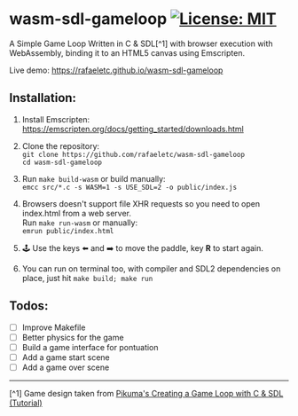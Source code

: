 # wasm-sdl-gameloop [![License: MIT](https://img.shields.io/badge/License-MIT-blue.svg)](https://opensource.org/licenses/MIT)

A Simple Game Loop Written in C & SDL[^1] with browser execution with WebAssembly, binding it to an HTML5 canvas using Emscripten.

Live demo: https://rafaeletc.github.io/wasm-sdl-gameloop

## Installation:

1. Install Emscripten:<br/>
https://emscripten.org/docs/getting_started/downloads.html

2. Clone the repository:<br/>
`git clone https://github.com/rafaeletc/wasm-sdl-gameloop`<br/>
`cd wasm-sdl-gameloop`

3. Run `make build-wasm` or build manually:<br/>
`emcc src/*.c -s WASM=1 -s USE_SDL=2 -o public/index.js`

4. Browsers doesn't support file XHR requests so you need to open index.html from a web server.<br />
Run `make run-wasm` or manually:<br/>
`emrun public/index.html`

5. 🕹️ Use the keys ⬅️ and ➡️ to move the paddle, key **R** to start again.

6. You can run on terminal too, with compiler and SDL2 dependencies on place, just hit `make build; make run`

## Todos:

- [ ] Improve Makefile
- [ ] Better physics for the game
- [ ] Build a game interface for pontuation
- [ ] Add a game start scene
- [ ] Add a game over scene

---

[^1] Game design taken from [Pikuma's Creating a Game Loop with C & SDL (Tutorial)](https://www.youtube.com/watch?v=XfZ6WrV5Z7Y)
